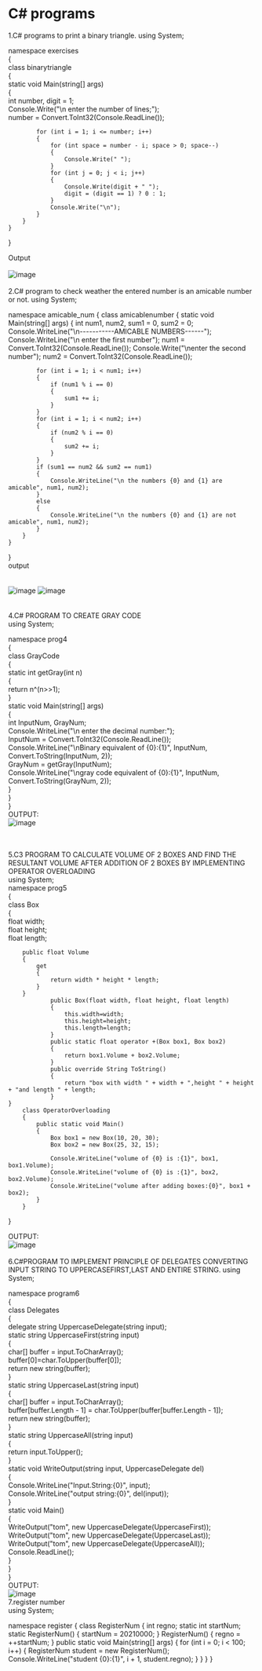 # C# programs

1.C# programs to print a binary triangle.
using System;

namespace exercises<br>
{<br>
    class binarytriangle<br>
    {<br>
        static void Main(string[] args)<br>
        {<br>
            int number, digit = 1;<br>
            Console.Write("\n enter the number of lines;");<br>
            number = Convert.ToInt32(Console.ReadLine());

            for (int i = 1; i <= number; i++)
            {
                for (int space = number - i; space > 0; space--)
                {
                    Console.Write(" ");
                }
                for (int j = 0; j < i; j++)
                {
                    Console.Write(digit + " ");
                    digit = (digit == 1) ? 0 : 1;
                }
                Console.Write("\n");
            }
        }
    }
}

Output
<br>
<br>
![image](https://user-images.githubusercontent.com/98145017/150476776-8e0ac215-e69c-46c4-a9f4-00c95d44e5f1.png)
<br>
<br>
2.C# program to check weather the entered number is an amicable number or not.
using System;

namespace amicable_num
{
    class amicablenumber
    {
        static void Main(string[] args)
        {
            int num1, num2, sum1 = 0, sum2 = 0;
            Console.WriteLine("\n-----------AMICABLE NUMBERS------");
            Console.WriteLine("\n enter the first number");
            num1 = Convert.ToInt32(Console.ReadLine());
            Console.Write("\nenter the second number");
            num2 = Convert.ToInt32(Console.ReadLine());

            for (int i = 1; i < num1; i++)
            {
                if (num1 % i == 0)
                {
                    sum1 += i;
                }
            }
            for (int i = 1; i < num2; i++)
            {
                if (num2 % i == 0)
                {
                    sum2 += i;
                }
            }
            if (sum1 == num2 && sum2 == num1)
            {
                Console.WriteLine("\n the numbers {0} and {1} are amicable", num1, num2);
            }
            else
            {
                Console.WriteLine("\n the numbers {0} and {1} are not amicable", num1, num2);
            }
        }
    }
}<br>
output<br>
<br>
<br>
![image](https://user-images.githubusercontent.com/98145017/150484299-19828100-bba0-4bc2-87dd-8debfdd6f2d9.png)
![image](https://user-images.githubusercontent.com/98145017/150485232-527fed68-5ec5-47a4-b1b8-c36deb81e619.png)
<br>
<br>
<br>
4.C# PROGRAM TO CREATE GRAY CODE<br>
using System;<br>

namespace prog4<br>
{<br>
    class GrayCode<br>
    {<br>
        static int getGray(int n)<br>
        {<br>
            return n^(n>>1);<br>
        }<br>
        static void Main(string[] args)<br>
        {<br>
            int InputNum, GrayNum;<br>
            Console.WriteLine("\n enter the decimal number:");<br>
            InputNum = Convert.ToInt32(Console.ReadLine());<br>
            Console.WriteLine("\nBinary equivalent of {0}:{1}", InputNum, Convert.ToString(InputNum, 2));<br>
            GrayNum = getGray(InputNum);<br>
            Console.WriteLine("\ngray code equivalent of {0}:{1}", InputNum, Convert.ToString(GrayNum, 2));<br>
        }<br>
    }<br>
}<br>
OUTPUT:<br>
![image](https://user-images.githubusercontent.com/98145017/152292190-b8673f16-91be-42c7-8824-1602356c6892.png)

<br>
<br>
5.C3 PROGRAM TO CALCULATE VOLUME OF 2 BOXES AND FIND THE RESULTANT VOLUME AFTER ADDITION OF 2 BOXES BY IMPLEMENTING OPERATOR OVERLOADING<br>
using System;<br>
namespace prog5<br>
{<br>
    class Box<br>
    {<br>
        float width;<br>
        float height;<br>
        float length;<br>

        public float Volume
        {
            get
            {
                return width * height * length;
            }
        }
                public Box(float width, float height, float length)
                {
                    this.width=width;
                    this.height=height;
                    this.length=length;
                }
                public static float operator +(Box box1, Box box2)
                {
                    return box1.Volume + box2.Volume;
                }
                public override String ToString()
                {
                    return "box with width " + width + ",height " + height + "and length " + length;
                }
    }
        class OperatorOverloading
        {
            public static void Main()
            {
                Box box1 = new Box(10, 20, 30);
                Box box2 = new Box(25, 32, 15);

                Console.WriteLine("volume of {0} is :{1}", box1, box1.Volume);
                Console.WriteLine("volume of {0} is :{1}", box2, box2.Volume);
                Console.WriteLine("volume after adding boxes:{0}", box1 + box2);
            }
        }
}
  
OUTPUT:<BR>
![image](https://user-images.githubusercontent.com/98145017/152293199-fc67bd7d-a06a-4191-8247-0aab2aa5e188.png)<br><br>
6.C#PROGRAM TO IMPLEMENT PRINCIPLE OF DELEGATES CONVERTING INPUT STRING TO UPPERCASEFIRST,LAST AND ENTIRE STRING.
    using System;<br>

namespace program6<br>
{<br>
    class Delegates<br>
    {<br>
        delegate string UppercaseDelegate(string input);<br>
        static string UppercaseFirst(string input)<br>
        {<br>
            char[] buffer = input.ToCharArray();<br>
            buffer[0]=char.ToUpper(buffer[0]);<br>
            return new string(buffer);<br>
        }<br>
        static string UppercaseLast(string input)<br>
        {<br>
            char[] buffer = input.ToCharArray();<br>
            buffer[buffer.Length - 1] = char.ToUpper(buffer[buffer.Length - 1]);<br>
            return new string(buffer);<br>
        }<br>
        static string UppercaseAll(string input)<br>
        {<br>
            return input.ToUpper();<br>
        }<br>
        static void WriteOutput(string input, UppercaseDelegate del)<br>
        {<br>
            Console.WriteLine("Input.String:{0}", input);<br>
            Console.WriteLine("output string:{0}", del(input));<br>
        }<br>
        static void Main()<br>
        {<br>
            WriteOutput("tom", new UppercaseDelegate(UppercaseFirst));<br>
            WriteOutput("tom", new UppercaseDelegate(UppercaseLast));<br>
            WriteOutput("tom", new UppercaseDelegate(UppercaseAll));<br>
            Console.ReadLine();<br>
        }<br>
    }<br>
}<br>
 OUTPUT:<br>
    ![image](https://user-images.githubusercontent.com/98145017/152299602-a4948d0b-1039-48d6-aee9-a71d3a996cff.png)<br>
    7.register number<br>
    using System;

namespace register
{
    class RegisterNum
    {
        int regno;
        static int startNum;
        static RegisterNum()
        {
            startNum = 20210000;
        }
        RegisterNum()
        {
            regno = ++startNum;
        }
        public static void Main(string[] args)
        {
            for (int i = 0; i < 100; i++)
            {
                RegisterNum student = new RegisterNum();
                Console.WriteLine("student {0}:{1}", i + 1, student.regno);
            }
        }
    }
}



